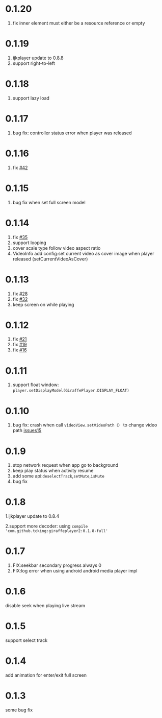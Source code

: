 # 0.1.20
1. fix inner element must either be a resource reference or empty 

# 0.1.19
1. ijkplayer update to 0.8.8
2. support right-to-left

# 0.1.18
1. support lazy load

# 0.1.17
1. bug fix: controller status error  when player was released

# 0.1.16
1. fix [#42](https://github.com/tcking/GiraffePlayer2/issues/42)

# 0.1.15
1. bug fix when set full screen model

# 0.1.14
1. fix [#35](https://github.com/tcking/GiraffePlayer2/issues/35)
1. support looping
1. cover scale type follow video aspect ratio
1. VideoInfo add config:set current video as cover image when player released (setCurrentVideoAsCover)

# 0.1.13
1. fix [#28](https://github.com/tcking/GiraffePlayer2/issues/28)
1. fix [#32](https://github.com/tcking/GiraffePlayer2/issues/32)
1. keep screen on while playing

# 0.1.12
1. fix [#21](https://github.com/tcking/GiraffePlayer2/issues/21)
2. fix [#19](https://github.com/tcking/GiraffePlayer2/issues/19)
2. fix [#16](https://github.com/tcking/GiraffePlayer2/issues/16)


# 0.1.11
1. support float window: `player.setDisplayModel(GiraffePlayer.DISPLAY_FLOAT)`

# 0.1.10
1. bug fix: crash when call `videoView.setVideoPath（）` to change video path [issues15](https://github.com/tcking/GiraffePlayer2/issues/15)


# 0.1.9

1. stop network request when app go to background
1. keep play status when activity resume
1. add some api:`deselectTrack`,`setMute`,`isMute`
1. bug fix


# 0.1.8

1.ijkplayer update to 0.8.4

2.support more decoder: using `compile 'com.github.tcking:giraffeplayer2:0.1.8-full'`

# 0.1.7

1. FIX:seekbar secondary progress always 0
2. FIX:log error when using android android media player impl

# 0.1.6

disable seek when playing live stream

# 0.1.5

support select track

# 0.1.4

add animation for enter/exit full screen

# 0.1.3

some bug fix